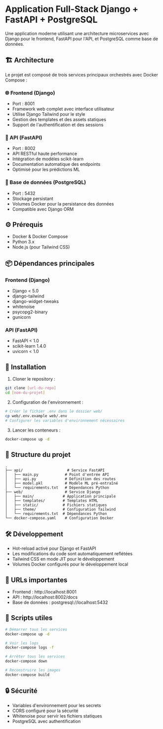 # Application Full-Stack Django + FastAPI + PostgreSQL

Une application moderne utilisant une architecture microservices avec Django pour le frontend, FastAPI pour l'API, et PostgreSQL comme base de données.

## 🏗 Architecture

Le projet est composé de trois services principaux orchestrés avec Docker Compose :

### 🌐 Frontend (Django)
- Port : 8001
- Framework web complet avec interface utilisateur
- Utilise Django Tailwind pour le style
- Gestion des templates et des assets statiques
- Support de l'authentification et des sessions

### 🚀 API (FastAPI)
- Port : 8002
- API RESTful haute performance
- Intégration de modèles scikit-learn
- Documentation automatique des endpoints
- Optimisé pour les prédictions ML

### 💾 Base de données (PostgreSQL)
- Port : 5432
- Stockage persistant
- Volumes Docker pour la persistance des données
- Compatible avec Django ORM

## ⚙️ Prérequis

- Docker & Docker Compose
- Python 3.x
- Node.js (pour Tailwind CSS)

## 📦 Dépendances principales

### Frontend (Django)
- Django < 5.0
- django-tailwind
- django-widget-tweaks
- whitenoise
- psycopg2-binary
- gunicorn

### API (FastAPI)
- FastAPI < 1.0
- scikit-learn 1.4.0
- uvicorn < 1.0

## 🚀 Installation

1. Cloner le repository :
```bash
git clone [url-du-repo]
cd [nom-du-projet]
```

2. Configuration de l'environnement :
```bash
# Créer le fichier .env dans le dossier web/
cp web/.env.example web/.env
# Configurer les variables d'environnement nécessaires
```

3. Lancer les conteneurs :
```bash
docker-compose up -d
```

## 📂 Structure du projet

```
.
├── api/                    # Service FastAPI
│   ├── main.py            # Point d'entrée API
│   ├── api.py             # Définition des routes
│   ├── model.pkl          # Modèle ML pré-entraîné
│   └── requirements.txt   # Dépendances Python
├── web/                   # Service Django
│   ├── main/             # Application principale
│   ├── templates/        # Templates HTML
│   ├── static/           # Fichiers statiques
│   ├── theme/            # Configuration Tailwind
│   └── requirements.txt  # Dépendances Python
└── docker-compose.yaml    # Configuration Docker
```

## 🛠 Développement

- Hot-reload activé pour Django et FastAPI
- Les modifications du code sont automatiquement reflétées
- Tailwind CSS en mode JIT pour le développement
- Volumes Docker configurés pour le développement local

## 🔗 URLs importantes

- Frontend : http://localhost:8001
- API : http://localhost:8002/docs
- Base de données : postgresql://localhost:5432

## 📝 Scripts utiles

```bash
# Démarrer tous les services
docker-compose up -d

# Voir les logs
docker-compose logs -f

# Arrêter tous les services
docker-compose down

# Reconstruire les images
docker-compose build
```

## 🔒 Sécurité

- Variables d'environnement pour les secrets
- CORS configuré pour la sécurité
- Whitenoise pour servir les fichiers statiques
- PostgreSQL avec authentification